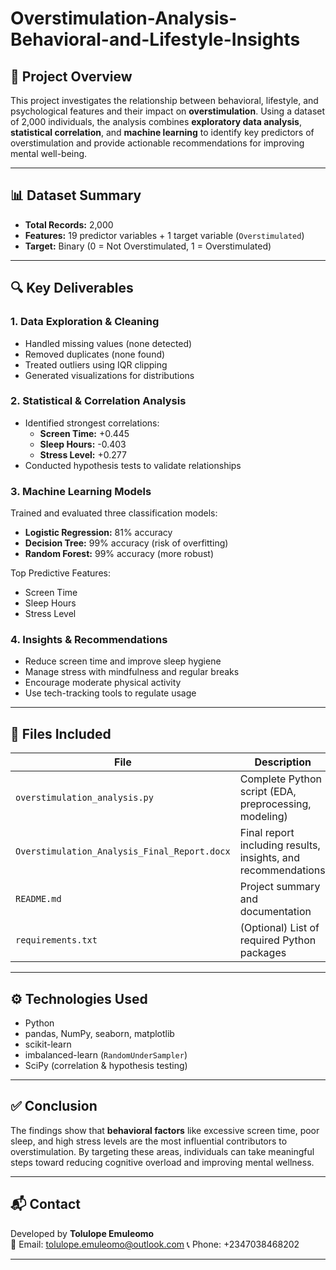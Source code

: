 # Overstimulation-Analysis-Behavioral-and-Lifestyle-Insights

## 📌 Project Overview

This project investigates the relationship between behavioral, lifestyle, and psychological features and their impact on **overstimulation**. Using a dataset of 2,000 individuals, the analysis combines **exploratory data analysis**, **statistical correlation**, and **machine learning** to identify key predictors of overstimulation and provide actionable recommendations for improving mental well-being.

---

## 📊 Dataset Summary

- **Total Records:** 2,000
- **Features:** 19 predictor variables + 1 target variable (`Overstimulated`)
- **Target:** Binary (0 = Not Overstimulated, 1 = Overstimulated)

---

## 🔍 Key Deliverables

### 1. Data Exploration & Cleaning
- Handled missing values (none detected)
- Removed duplicates (none found)
- Treated outliers using IQR clipping
- Generated visualizations for distributions

### 2. Statistical & Correlation Analysis
- Identified strongest correlations:
  - **Screen Time:** +0.445
  - **Sleep Hours:** -0.403
  - **Stress Level:** +0.277
- Conducted hypothesis tests to validate relationships

### 3. Machine Learning Models
Trained and evaluated three classification models:
- **Logistic Regression:** 81% accuracy
- **Decision Tree:** 99% accuracy (risk of overfitting)
- **Random Forest:** 99% accuracy (more robust)

Top Predictive Features:
- Screen Time
- Sleep Hours
- Stress Level

### 4. Insights & Recommendations
- Reduce screen time and improve sleep hygiene
- Manage stress with mindfulness and regular breaks
- Encourage moderate physical activity
- Use tech-tracking tools to regulate usage

---

## 📁 Files Included

| File | Description |
|------|-------------|
| `overstimulation_analysis.py` | Complete Python script (EDA, preprocessing, modeling) |
| `Overstimulation_Analysis_Final_Report.docx` | Final report including results, insights, and recommendations |
| `README.md` | Project summary and documentation |
| `requirements.txt` | (Optional) List of required Python packages |

---

## ⚙️ Technologies Used

- Python
- pandas, NumPy, seaborn, matplotlib
- scikit-learn
- imbalanced-learn (`RandomUnderSampler`)
- SciPy (correlation & hypothesis testing)

---

## ✅ Conclusion

The findings show that **behavioral factors** like excessive screen time, poor sleep, and high stress levels are the most influential contributors to overstimulation. By targeting these areas, individuals can take meaningful steps toward reducing cognitive overload and improving mental wellness.

---

## 📬 Contact

Developed by **Tolulope Emuleomo**  
📧 Email: tolulope.emuleomo@outlook.com 
📞 Phone: +2347038468202  

---
